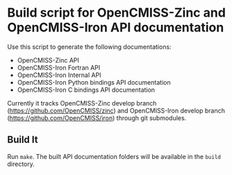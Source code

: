 Build script for OpenCMISS-Zinc and OpenCMISS-Iron API documentation
====================================================================

Use this script to generate the following documentations:
* OpenCMISS-Zinc API
* OpenCMISS-Iron Fortran API
* OpenCMISS-Iron Internal API
* OpenCMISS-Iron Python bindings API documentation
* OpenCMISS-Iron C bindings API documentation

Currently it tracks OpenCMISS-Zinc develop branch (https://github.com/OpenCMISS/zinc) and OpenCMISS-Iron develop branch (https://github.com/OpenCMISS/iron) through git submodules.

Build It
--------
Run `make`.  The built API documentation folders will be available in the `build` directory.
